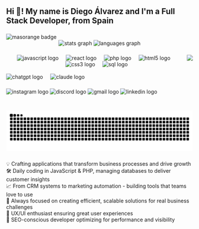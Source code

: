 <h2 align="left">Hi 👋! My name is Diego Álvarez and I'm a Full Stack Developer, from Spain</h2>

###
<img src="https://img.shields.io/badge/MasOrange-Employee-orange?style=for-the-badge" height="35" alt="masorange badge" />
<div align="center">
  <img src="https://github-readme-stats.vercel.app/api?username=diegoalvarezf&hide_title=false&hide_rank=false&show_icons=true&include_all_commits=true&count_private=true&disable_animations=false&theme=dracula&locale=en&hide_border=false" height="150" alt="stats graph"  />
  <img src="https://github-readme-stats.vercel.app/api/top-langs?username=diegoalvarezf&locale=en&hide_title=false&layout=compact&card_width=320&langs_count=5&theme=dracula&hide_border=false" height="150" alt="languages graph"  />
</div>

###

<img align="right" height="150" src="https://media.giphy.com/media/JIX9t2j0ZTN9S/giphy.gif"  />

###

<div align="center">
  <img src="https://cdn.jsdelivr.net/gh/devicons/devicon/icons/javascript/javascript-original.svg" height="30" alt="javascript logo" />
  <img width="12" />
  <img src="https://cdn.jsdelivr.net/gh/devicons/devicon/icons/react/react-original.svg" height="30" alt="react logo" />
  <img width="12" />
  <img src="https://cdn.jsdelivr.net/gh/devicons/devicon/icons/php/php-original.svg" height="30" alt="php logo" />
  <img width="12" />
  <img src="https://cdn.jsdelivr.net/gh/devicons/devicon/icons/html5/html5-original.svg" height="30" alt="html5 logo" />
  <img width="12" />
  <img src="https://cdn.jsdelivr.net/gh/devicons/devicon/icons/css3/css3-original.svg" height="30" alt="css3 logo" />
  <img width="12" />
  <img src="https://cdn.jsdelivr.net/gh/devicons/devicon/icons/mysql/mysql-original.svg" height="30" alt="sql logo" />
</div>
<br>
<div align="left">
  <img src="https://img.shields.io/badge/ChatGPT-74aa9c?style=flat&logo=openai&logoColor=white" height="30" alt="chatgpt logo" />
  <img width="12" />
  <img src="https://img.shields.io/badge/Claude-CC785C?style=flat&logo=anthropic&logoColor=white" height="30" alt="claude logo" />
</div>

###

<div align="left">
  <img src="https://img.shields.io/static/v1?message=Instagram&logo=instagram&label=&color=E4405F&logoColor=white&labelColor=&style=for-the-badge" height="35" alt="instagram logo"  />
  <img src="https://img.shields.io/static/v1?message=Discord&logo=discord&label=&color=7289DA&logoColor=white&labelColor=&style=for-the-badge" height="35" alt="discord logo"  />
  <img src="https://img.shields.io/static/v1?message=Gmail&logo=gmail&label=&color=D14836&logoColor=white&labelColor=&style=for-the-badge" height="35" alt="gmail logo"  />
  <img src="https://img.shields.io/static/v1?message=LinkedIn&logo=linkedin&label=&color=0077B5&logoColor=white&labelColor=&style=for-the-badge" height="35" alt="linkedin logo"  />
</div>

###

<br clear="both">

<img src="https://raw.githubusercontent.com/diegoalvarezf/diegoalvarezf/output/github-snake-dark.svg" alt="Snake animation" />


###
<p align="left">
💡 Crafting applications that transform business processes and drive growth<br>
🛠️ Daily coding in JavaScript & PHP, managing databases to deliver customer insights<br>
📈 From CRM systems to marketing automation - building tools that teams love to use<br>
🎯 Always focused on creating efficient, scalable solutions for real business challenges<br>
🎨 UX/UI enthusiast ensuring great user experiences<br>
🚀 SEO-conscious developer optimizing for performance and visibility
</p>
